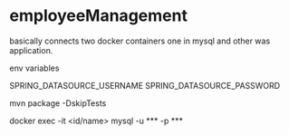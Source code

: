 # employeeManagement

basically connects two docker containers one in mysql and other was application.

env variables

SPRING_DATASOURCE_USERNAME 
SPRING_DATASOURCE_PASSWORD


mvn package -DskipTests

 docker exec -it <id/name> mysql -u *** -p ***

